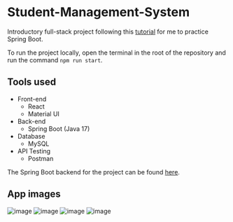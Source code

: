 # Student-Management-System
Introductory full-stack project following this [tutorial](https://www.youtube.com/watch?v=O_XL9oQ1_To) for me to practice Spring Boot.

To run the project locally, open the terminal in the root of the repository and run the command `npm run start`.

## Tools used

- Front-end
  - React
  - Material UI
- Back-end
  - Spring Boot (Java 17)
- Database
  - MySQL
- API Testing
  - Postman

The Spring Boot backend for the project can be found [here](https://github.com/kienmarkdo/Student-Management-System-Backend).

## App images
![image](https://user-images.githubusercontent.com/67518620/214198789-a40c0350-caec-439c-aad9-27a8053a70e5.png)
![image](https://user-images.githubusercontent.com/67518620/214198809-1f27ef8b-c8eb-4ba0-a17f-0c700b257456.png)
![image](https://user-images.githubusercontent.com/67518620/214198896-788ca18d-f3fc-4c28-a12b-bcbdbcbdaade.png)
![image](https://user-images.githubusercontent.com/67518620/214198939-d30b0110-e41e-499b-8f52-6c1fed6b872c.png)

